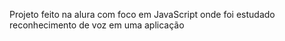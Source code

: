 Projeto feito na alura com foco em JavaScript onde foi estudado reconhecimento de voz em uma aplicação